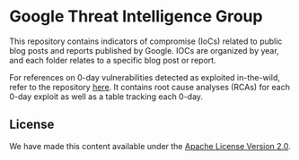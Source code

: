 # Google Threat Intelligence Group

This repository contains indicators of compromise (IoCs) related to public blog posts and reports published by Google. IOCs are organized by year, and each folder relates to a specific blog post or report. 

For references on 0-day vulnerabilities detected as exploited in-the-wild, refer to the repository [here](https://github.com/googleprojectzero/0days-in-the-wild). It contains root cause analyses (RCAs) for each 0-day exploit as well as a table tracking each 0-day.

## License

We have made this content available under the [Apache License Version 2.0](https://www.apache.org/licenses/LICENSE-2.0.txt). 
